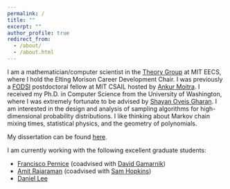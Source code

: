 ```yaml
---
permalink: /
title: ""
excerpt: ""
author_profile: true
redirect_from: 
  - /about/
  - /about.html
---
```


I am a mathematician/computer scientist in the [Theory Group](https://toc.csail.mit.edu/) at MIT EECS, where I hold the Elting Morison Career Development Chair. I was previously a [FODSI](https://fodsi.us/) postdoctoral fellow at MIT CSAIL hosted by [Ankur Moitra](https://people.csail.mit.edu/moitra/). I received my Ph.D. in Computer Science from the University of Washington, where I was extremely fortunate to be advised by [Shayan Oveis Gharan](https://homes.cs.washington.edu/~shayan/). I am interested in the design and analysis of sampling algorithms for high-dimensional probability distributions. I like thinking about Markov chain mixing times, statistical physics, and the geometry of polynomials.

My dissertation can be found [here](/files/dissertation.pdf).

I am currently working with the following excellent graduate students:
- [Francisco Pernice](https://sites.google.com/view/franciscopernice/home) (coadvised with [David Gamarnik](https://web.mit.edu/gamarnik/www/home.html))
- [Amit Rajaraman](https://amitrajaraman.github.io/) (coadvised with [Sam Hopkins](https://www.samuelbhopkins.com/))
- [Daniel Lee](https://dan-iel-lee.vercel.app/)

